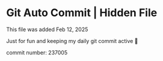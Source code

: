 # Git Auto Commit | Hidden File

This file was added Feb 12, 2025

Just for fun and keeping my daily git commit active 🤪

commit number: 237005

